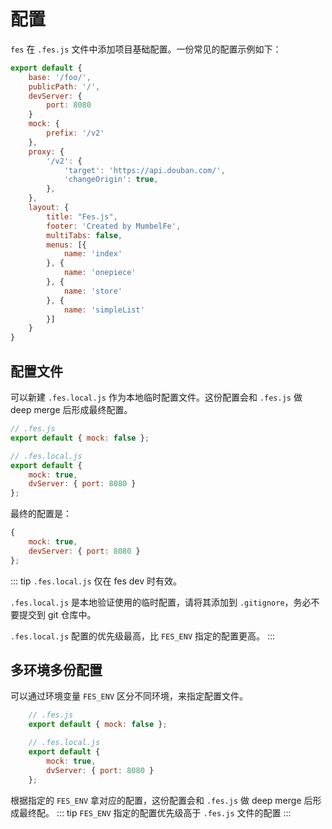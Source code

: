 # 配置

`fes` 在 `.fes.js` 文件中添加项目基础配置。一份常见的配置示例如下：
```js
export default {
    base: '/foo/',
    publicPath: '/',
    devServer: {
        port: 8080
    }
    mock: {
        prefix: '/v2'
    },
    proxy: {
        '/v2': {
            'target': 'https://api.douban.com/',
            'changeOrigin': true, 
        },
    },
    layout: {
        title: "Fes.js",
        footer: 'Created by MumbelFe',
        multiTabs: false,
        menus: [{
            name: 'index'
        }, {
            name: 'onepiece'
        }, {
            name: 'store'
        }, {
            name: 'simpleList'
        }]
    }
}
```

## 配置文件
可以新建 `.fes.local.js` 作为本地临时配置文件。这份配置会和 `.fes.js` 做 deep merge 后形成最终配置。
```js
// .fes.js
export default { mock: false };

// .fes.local.js
export default { 
    mock: true,
    dvServer: { port: 8080 }
};
```
最终的配置是：
```js
{ 
    mock: true,
    devServer: { port: 8080 }
};
```
::: tip
`.fes.local.js` 仅在 fes dev 时有效。

`.fes.local.js` 是本地验证使用的临时配置，请将其添加到 `.gitignore`，务必不要提交到 git 仓库中。

`.fes.local.js` 配置的优先级最高，比 `FES_ENV` 指定的配置更高。
:::

## 多环境多份配置
可以通过环境变量 `FES_ENV` 区分不同环境，来指定配置文件。
```js
    // .fes.js
    export default { mock: false };

    // .fes.local.js
    export default { 
        mock: true,
        dvServer: { port: 8080 }
    };
```
根据指定的 `FES_ENV` 拿对应的配置，这份配置会和 `.fes.js` 做 deep merge 后形成最终配。
::: tip
`FES_ENV` 指定的配置优先级高于 `.fes.js` 文件的配置
:::